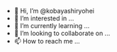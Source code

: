 - 👋 Hi, I’m @kobayashiryohei
- 👀 I’m interested in ...
- 🌱 I’m currently learning ...
- 💞️ I’m looking to collaborate on ...
- 📫 How to reach me ...

<!---
kobayashiryohei/kobayashiryohei is a ✨ special ✨ repository because its `README.md` (this file) appears on your GitHub profile.
You can click the Preview link to take a look at your changes.
--->
